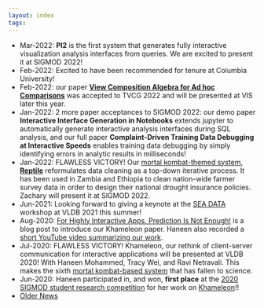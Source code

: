 ```yaml
---
layout: index
tags: 
---
```



* Mar-2022: **PI2** is the first system that generates fully interactive visualization analysis interfaces from queries.   We are excited to present it at SIGMOD 2022!
* Feb-2022: Excited to have been recommended for tenure at Columbia University!
* Feb-2022: our paper **[View Composition Algebra for Ad hoc Comparisons](https://arxiv.org/abs/2202.07836)**  was accepted to TVCG 2022 and will be presented at VIS later this year.
* Jan-2022: 2 more paper acceptances to SIGMOD 2022: our demo paper **Interactive Interface Generation in Notebooks** extends jupyter to automatically generate interactive analysis interfaces during SQL analysis, and our full paper **Complaint-Driven Training Data Debugging at Interactive Speeds** enables training data debugging by simply identifying errors in analytic results in milliseconds!
* Jan-2022: FLAWLESS VICTORY!  Our [mortal kombat-themed system](./ninjas.html), **[Reptile](https://www.dropbox.com/s/g80rj9y4znhfhjt/reptile-sigmod22-camera.pdf?dl=0)** reformulates data cleaning as a top-down iterative process.  It has been used in Zambia and Ethiopia to clean nation-wide farmer survey data in order to design their national drought insurance policies. Zachary will present it at SIGMOD 2022.
* Jun-2021: Looking forward to giving a keynote at the [SEA DATA](https://sea-data.ml/) workshop at VLDB 2021 this summer!
* Aug-2020: [For Highly Interactive Apps, Prediction Is Not Enough!](https://medium.com/thewulab/for-responsive-interactive-apps-prediction-is-not-enough-3188bc7b53db) is a blog post to introduce our Khameleon paper.   Haneen also recorded a [short YouTube video summarizing our work](https://www.youtube.com/watch?v=oiU5xytHMm4).
* Jul-2020: FLAWLESS VICTORY! Khameleon, our rethink of client-server communication for interactive applications will be presented at VLDB 2020!  With Haneen Mohammed, Tracy Wei, and Ravi Netravali. This makes the sixth [mortal kombat-based system](./ninjas.html) that has fallen to science.
* Jun-2020: Haneen participated in, and won, **first place** at the [2020 SIGMOD student research competition](https://sigmod2020.org/sigmod_student_research_competition.shtml) for her work on [Khameleon](http://eugenewu.net/files/sigmodsrc20/Haneen%20Mohammed%20-%20Haneen_Mohammed.pdf)!!
* [Older News](./oldnews.md)


